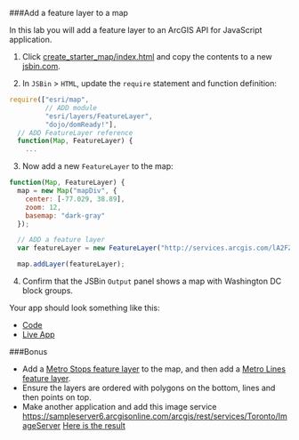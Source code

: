 ###Add a feature layer to a map

In this lab you will add a feature layer to an ArcGIS API for JavaScript application. 

1. Click [create_starter_map/index.html](../create_starter_map/index.html) and copy the contents to a new [jsbin.com](http://jsbin.com).

2. In `JSBin` > `HTML`, update the `require` statement and function definition:

  ```javascript
  require(["esri/map",
           // ADD module
           "esri/layers/FeatureLayer", 
           "dojo/domReady!"],
    // ADD FeatureLayer reference
    function(Map, FeatureLayer) {
      ...
  ```

3. Now add a new `FeatureLayer` to the map:

  ```javascript
  function(Map, FeatureLayer) {
    map = new Map("mapDiv", {
      center: [-77.029, 38.89],
      zoom: 12,
      basemap: "dark-gray"
    });

    // ADD a feature layer
    var featureLayer = new FeatureLayer("http://services.arcgis.com/lA2FZKuu26Fips7U/arcgis/rest/services/BlockGroupsDC/FeatureServer/0");

    map.addLayer(featureLayer);
  ```

4. Confirm that the JSBin `Output` panel shows a map with Washington DC block groups.

Your app should look something like this:
* [Code](index.html)
* [Live App](https:/jofraley.github.io/Hacking_JavaScript/labs/jsapi3/add_feature_layer/index.html)


###Bonus
* Add a [Metro Stops feature layer](http://services.arcgis.com/lA2FZKuu26Fips7U/arcgis/rest/services/MetroStops/FeatureServer/0) to the map,
 and then add a [Metro Lines feature layer](http://services.arcgis.com/lA2FZKuu26Fips7U/arcgis/rest/services/MetroLines/FeatureServer/0).
* Ensure the layers are ordered with polygons on the bottom, lines and then points on top.
* Make another application and add this image service https://sampleserver6.arcgisonline.com/arcgis/rest/services/Toronto/ImageServer
[Here is the result](http://jofraley.github.io/Hacking_JavaScript/labs/jsapi3/add_image_layer/index.html)
